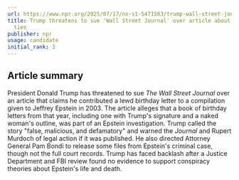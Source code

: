 ```yaml
---
url: https://www.npr.org/2025/07/17/nx-s1-5471583/trump-wall-street-journal-epstein-files-bondi
title: Trump threatens to sue 'Wall Street Journal' over article about his Epstein
  ties
publisher: npr
usage: candidate
initial_rank: 3
---
```

## Article summary
President Donald Trump has threatened to sue *The Wall Street Journal* over an article that claims he contributed a lewd birthday letter to a compilation given to Jeffrey Epstein in 2003. The article alleges that a book of birthday letters from that year, including one with Trump's signature and a naked woman's outline, was part of an Epstein investigation. Trump called the story "false, malicious, and defamatory" and warned the *Journal* and Rupert Murdoch of legal action if it was published. He also directed Attorney General Pam Bondi to release some files from Epstein's criminal case, though not the full court records. Trump has faced backlash after a Justice Department and FBI review found no evidence to support conspiracy theories about Epstein's life and death.
